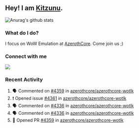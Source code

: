 ## Hey! I am [Kitzunu](https://Github.com/Kitzunu).

![Anurag's github stats](https://github-readme-stats.kitzunu.vercel.app/api?username=Kitzunu&show_icons=true)

### What do I do?

I focus on WoW Emulation at [AzerothCore](https://Github.com/AzerothCore). Come join us ;)

### Connect with me
[![](https://img.shields.io/badge/AzerothCore%20Discord-Connect%20with%20me!-green)](https://discord.com/invite/gkt4y2x)

### Recent Activity

<!--START_SECTION:activity-->
1. 🗣 Commented on [#4359](https://github.com/azerothcore/azerothcore-wotlk/issues/4359) in [azerothcore/azerothcore-wotlk](https://github.com/azerothcore/azerothcore-wotlk)
2. ❗️ Opened issue [#4361](https://github.com/azerothcore/azerothcore-wotlk/issues/4361) in [azerothcore/azerothcore-wotlk](https://github.com/azerothcore/azerothcore-wotlk)
3. 🗣 Commented on [#4336](https://github.com/azerothcore/azerothcore-wotlk/issues/4336) in [azerothcore/azerothcore-wotlk](https://github.com/azerothcore/azerothcore-wotlk)
4. 🗣 Commented on [#4336](https://github.com/azerothcore/azerothcore-wotlk/issues/4336) in [azerothcore/azerothcore-wotlk](https://github.com/azerothcore/azerothcore-wotlk)
5. 💪 Opened PR [#4359](https://github.com/azerothcore/azerothcore-wotlk/pull/4359) in [azerothcore/azerothcore-wotlk](https://github.com/azerothcore/azerothcore-wotlk)
<!--END_SECTION:activity-->
